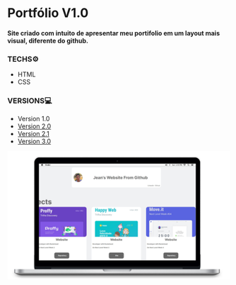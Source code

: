 # Portfólio V1.0

#### Site criado com intuito de apresentar meu portifolio em um layout mais visual, diferente do github.

### TECHS⚙️
* HTML
* CSS

### VERSIONS💻
* Version 1.0
* <a href="https://github.com/JeanCarl00s/Portfolio/tree/Version-2.0"> Version 2.0 </a>
* <a href="https://github.com/JeanCarl00s/Portfolio/tree/version-2.1" > Version 2.1 </a>
* <a href="https://github.com/JeanCarl00s/Portfolio/tree/version-3.0" > Version 3.0 </a>

<img src="https://github.com/JeanCarl00s/Portfolio/blob/version-1.0/image/MacIMG.png" width="900px" />
